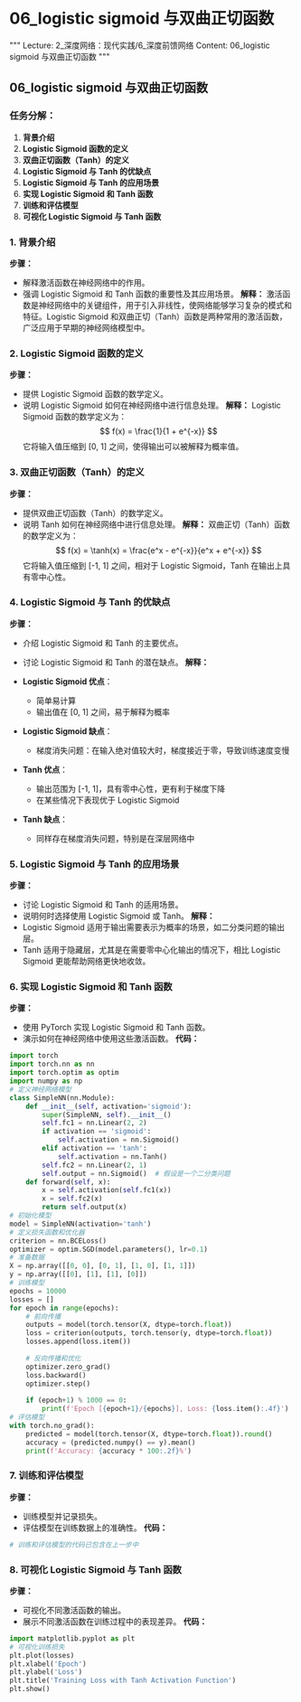 # 06_logistic sigmoid 与双曲正切函数
"""
Lecture: 2_深度网络：现代实践/6_深度前馈网络
Content: 06_logistic sigmoid 与双曲正切函数
"""
## 06_logistic sigmoid 与双曲正切函数
### 任务分解：
1. **背景介绍**
2. **Logistic Sigmoid 函数的定义**
3. **双曲正切函数（Tanh）的定义**
4. **Logistic Sigmoid 与 Tanh 的优缺点**
5. **Logistic Sigmoid 与 Tanh 的应用场景**
6. **实现 Logistic Sigmoid 和 Tanh 函数**
7. **训练和评估模型**
8. **可视化 Logistic Sigmoid 与 Tanh 函数**
### 1. 背景介绍
**步骤：**
- 解释激活函数在神经网络中的作用。
- 强调 Logistic Sigmoid 和 Tanh 函数的重要性及其应用场景。
**解释：**
激活函数是神经网络中的关键组件，用于引入非线性，使网络能够学习复杂的模式和特征。Logistic Sigmoid 和双曲正切（Tanh）函数是两种常用的激活函数，广泛应用于早期的神经网络模型中。
### 2. Logistic Sigmoid 函数的定义
**步骤：**
- 提供 Logistic Sigmoid 函数的数学定义。
- 说明 Logistic Sigmoid 如何在神经网络中进行信息处理。
**解释：**
Logistic Sigmoid 函数的数学定义为：
$$ f(x) = \frac{1}{1 + e^{-x}} $$
它将输入值压缩到 [0, 1] 之间，使得输出可以被解释为概率值。
### 3. 双曲正切函数（Tanh）的定义
**步骤：**
- 提供双曲正切函数（Tanh）的数学定义。
- 说明 Tanh 如何在神经网络中进行信息处理。
**解释：**
双曲正切（Tanh）函数的数学定义为：
$$ f(x) = \tanh(x) = \frac{e^x - e^{-x}}{e^x + e^{-x}} $$
它将输入值压缩到 [-1, 1] 之间，相对于 Logistic Sigmoid，Tanh 在输出上具有零中心性。
### 4. Logistic Sigmoid 与 Tanh 的优缺点
**步骤：**
- 介绍 Logistic Sigmoid 和 Tanh 的主要优点。
- 讨论 Logistic Sigmoid 和 Tanh 的潜在缺点。
**解释：**
- **Logistic Sigmoid 优点**：
  - 简单易计算
  - 输出值在 [0, 1] 之间，易于解释为概率
  
- **Logistic Sigmoid 缺点**：
  - 梯度消失问题：在输入绝对值较大时，梯度接近于零，导致训练速度变慢
  
- **Tanh 优点**：
  - 输出范围为 [-1, 1]，具有零中心性，更有利于梯度下降
  - 在某些情况下表现优于 Logistic Sigmoid
  
- **Tanh 缺点**：
  - 同样存在梯度消失问题，特别是在深层网络中
### 5. Logistic Sigmoid 与 Tanh 的应用场景
**步骤：**
- 讨论 Logistic Sigmoid 和 Tanh 的适用场景。
- 说明何时选择使用 Logistic Sigmoid 或 Tanh。
**解释：**
- Logistic Sigmoid 适用于输出需要表示为概率的场景，如二分类问题的输出层。
- Tanh 适用于隐藏层，尤其是在需要零中心化输出的情况下，相比 Logistic Sigmoid 更能帮助网络更快地收敛。
### 6. 实现 Logistic Sigmoid 和 Tanh 函数
**步骤：**
- 使用 PyTorch 实现 Logistic Sigmoid 和 Tanh 函数。
- 演示如何在神经网络中使用这些激活函数。
**代码：**
```python
import torch
import torch.nn as nn
import torch.optim as optim
import numpy as np
# 定义神经网络模型
class SimpleNN(nn.Module):
    def __init__(self, activation='sigmoid'):
        super(SimpleNN, self).__init__()
        self.fc1 = nn.Linear(2, 2)
        if activation == 'sigmoid':
            self.activation = nn.Sigmoid()
        elif activation == 'tanh':
            self.activation = nn.Tanh()
        self.fc2 = nn.Linear(2, 1)
        self.output = nn.Sigmoid()  # 假设是一个二分类问题
    def forward(self, x):
        x = self.activation(self.fc1(x))
        x = self.fc2(x)
        return self.output(x)
# 初始化模型
model = SimpleNN(activation='tanh')
# 定义损失函数和优化器
criterion = nn.BCELoss()
optimizer = optim.SGD(model.parameters(), lr=0.1)
# 准备数据
X = np.array([[0, 0], [0, 1], [1, 0], [1, 1]])
y = np.array([[0], [1], [1], [0]])
# 训练模型
epochs = 10000
losses = []
for epoch in range(epochs):
    # 前向传播
    outputs = model(torch.tensor(X, dtype=torch.float))
    loss = criterion(outputs, torch.tensor(y, dtype=torch.float))
    losses.append(loss.item())
    
    # 反向传播和优化
    optimizer.zero_grad()
    loss.backward()
    optimizer.step()
    
    if (epoch+1) % 1000 == 0:
        print(f'Epoch [{epoch+1}/{epochs}], Loss: {loss.item():.4f}')
# 评估模型
with torch.no_grad():
    predicted = model(torch.tensor(X, dtype=torch.float)).round()
    accuracy = (predicted.numpy() == y).mean()
    print(f'Accuracy: {accuracy * 100:.2f}%')
```
### 7. 训练和评估模型
**步骤：**
- 训练模型并记录损失。
- 评估模型在训练数据上的准确性。
**代码：**
```python
# 训练和评估模型的代码已包含在上一步中
```
### 8. 可视化 Logistic Sigmoid 与 Tanh 函数
**步骤：**
- 可视化不同激活函数的输出。
- 展示不同激活函数在训练过程中的表现差异。
**代码：**
```python
import matplotlib.pyplot as plt
# 可视化训练损失
plt.plot(losses)
plt.xlabel('Epoch')
plt.ylabel('Loss')
plt.title('Training Loss with Tanh Activation Function')
plt.show()
```
